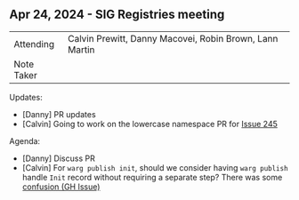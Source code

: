 ## Apr 24, 2024 - SIG Registries meeting

|          |      | 
| -------- | -------- |
| Attending  | Calvin Prewitt, Danny Macovei, Robin Brown, Lann Martin
| Note Taker | 

Updates:
- [Danny] PR updates
- [Calvin] Going to work on the lowercase namespace PR for [Issue 245](https://github.com/bytecodealliance/registry/issues/245)

Agenda:
- [Danny] Discuss PR
- [Calvin] For `warg publish init`, should we consider having `warg publish` handle `Init` record without requiring a separate step? There was some [confusion (GH Issue)](https://github.com/bytecodealliance/cargo-component/issues/277)
